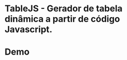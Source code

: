 # TableJS - Gerador de tabela dinâmica a partir de código Javascript.

<h1>Demo</h1>



<style>
    .myTable {

        border: 1px solid #000;
    }

    .myTable tr td {

        border: 1px solid #000;
    }

</style>

<div id="divContainer">
</div>

<script>

    var divContainer = document.getElementById("divContainer");

    var data = [
        {
            id: 1, name: "André", genre : "M"
        },
        {
            id: 2, name: "Vanessa", genre: "F"
        },
        {
            id: 3, name: "Malu", genre: "F"
        },
        {
            id: 4, name: "Amy", genre: "D"
        },
    ]

    var trTemplate = "<tr data-id=\"{id}\"> " +
                        "  <td>{name}</td>" +
                        "  <td data-genre=\"{genre}\"></td>" +
                        "  <td><a href=\"#\" data-ok>OK</a></td>" +
                    "</tr>"

    tablejs.generate(divContainer, data, trTemplate, {
        tableClassName: "myTable",
        columnsTitle: ["Name (My Family)", "Genre", ""],
        emptyText: "No rows.",
        rowDataBound: function (rowDOM, rowData) {

            var genreDetails = "";

            switch (rowData.genre) {
                case "M": {
                    genreDetails = "Male";
                    break;
                }
                case "F": {
                    genreDetails = "Female";
                    break;
                }
                case "D": {
                    genreDetails = "Dog";
                    break;
                }
            }

            rowDOM.querySelector("[data-genre]").innerHTML = genreDetails;

            rowDOM.querySelector("[data-ok]").onclick = function () {

                var id = this.closest("tr").getAttribute("data-id");
                alert(id);
            };
        }
    });

</script>
